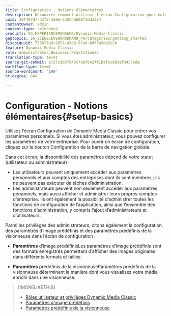 ```yaml
---
title: Configuration - Notions élémentaires
description: Découvrez comment utiliser l'écran Configuration pour entrer vos paramètres personnels. Si vous êtes administrateur, vous pouvez configurer les paramètres de votre entreprise.
uuid: 38f487d7-33f2-4a9e-a32e-bb08f3dd3284
contentOwner: admin
content-type: reference
products: SG_EXPERIENCEMANAGER/Dynamic-Media-Classic
geptopics: SG_SCENESEVENONDEMAND_PK/categories/getting_started
discoiquuid: 753677ad-9957-43d9-97ad-bd73a5da5ccb
feature: Dynamic Media Classic
role: Administrator,Business Practitioner
translation-type: tm+mt
source-git-commit: e727c1b5fb43c7def842ff1bafcc8b3ef3437cde
workflow-type: tm+mt
source-wordcount: '199'
ht-degree: 64%

---
```



# Configuration - Notions élémentaires{#setup-basics}

Utilisez l’écran Configuration de Dynamic Media Classic pour entrer vos paramètres personnels. Si vous êtes administrateur, vous pouvez configurer les paramètres de votre entreprise. Pour ouvrir un écran de configuration, cliquez sur le bouton Configuration de la barre de navigation globale.

Dans cet écran, la disponibilité des paramètres dépend de votre statut (utilisateur ou administrateur) :

* Les utilisateurs peuvent uniquement accéder aux paramètres personnels et aux comptes des entreprises dont ils sont membres ; ils ne peuvent pas exécuter de tâches d’administration.
* Les administrateurs peuvent non seulement accéder aux paramètres personnels, mais aussi afficher et administrer leurs propres comptes d’entreprise. Ils ont également la possibilité d’administrer toutes les fonctions de configuration de l’application, ainsi que l’ensemble des fonctions d’administration, y compris l’ajout d’administrateurs et d’utilisateurs.

Parmi les privilèges des administrateurs, citons également la configuration des paramètres d’image prédéfinis et des paramètres prédéfinis de la visionneuse dans l’écran de configuration :

* **Paramètres**
d’image prédéfinisLes paramètres d’image prédéfinis sont des formats enregistrés permettant d’afficher des images originales dans différents formats et tailles.

* **Paramètres**
prédéfinis de la visionneuseParamètres prédéfinis de la visionneuse déterminent la manière dont vous visualisez votre média enrichi dans une visionneuse.

>[!MORELIKETHIS]
>
>* [Rôles utilisateur et privilèges Dynamic Media Classic](administration-setup.md#user_administration)
>* [Paramètres d’image prédéfinis](application-setup.md#image_presets)
>* [Paramètres prédéfinis de la visionneuse](application-setup.md#viewer_presets)

